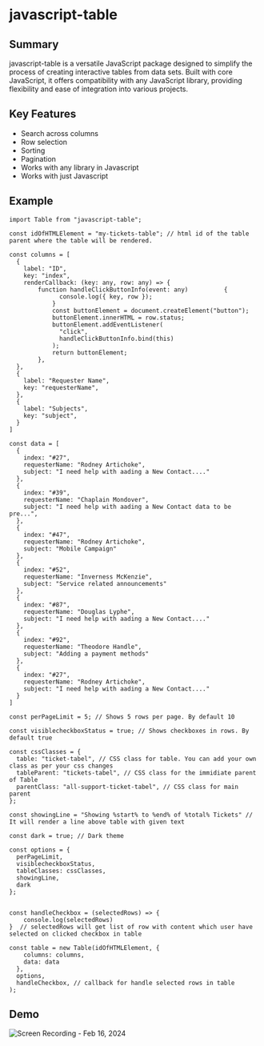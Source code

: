 
# javascript-table


## Summary

javascript-table is a versatile JavaScript package designed to simplify the process of creating interactive tables from data sets. Built with core JavaScript, it offers compatibility with any JavaScript library, providing flexibility and ease of integration into various projects.

## Key Features

- Search across columns
- Row selection
- Sorting 
- Pagination
- Works with any library in Javascript
- Works with just Javascript

## Example

```
import Table from "javascript-table";

const idOfHTMLElement = "my-tickets-table"; // html id of the table parent where the table will be rendered.

const columns = [
  {
    label: "ID",
    key: "index",
    renderCallback: (key: any, row: any) => {
        function handleClickButtonInfo(event: any)          {
              console.log({ key, row });
            }
            const buttonElement = document.createElement("button");
            buttonElement.innerHTML = row.status;
            buttonElement.addEventListener(
              "click",
              handleClickButtonInfo.bind(this)
            );
            return buttonElement;
        },
  },
  {
    label: "Requester Name",
    key: "requesterName",
  },
  {
    label: "Subjects",
    key: "subject",
  }
]

const data = [
  {
    index: "#27",
    requesterName: "Rodney Artichoke",
    subject: "I need help with aading a New Contact...."
  },
  {
    index: "#39",
    requesterName: "Chaplain Mondover",
    subject: "I need help with aading a New Contact data to be pre...",
  },
  {
    index: "#47",
    requesterName: "Rodney Artichoke",
    subject: "Mobile Campaign"
  },
  {
    index: "#52",
    requesterName: "Inverness McKenzie",
    subject: "Service related announcements"
  },
  {
    index: "#87",
    requesterName: "Douglas Lyphe",
    subject: "I need help with aading a New Contact...."
  },
  {
    index: "#92",
    requesterName: "Theodore Handle",
    subject: "Adding a payment methods"
  },
  {
    index: "#27",
    requesterName: "Rodney Artichoke",
    subject: "I need help with aading a New Contact...."
  }
]

const perPageLimit = 5; // Shows 5 rows per page. By default 10

const visiblecheckboxStatus = true; // Shows checkboxes in rows. By default true

const cssClasses = {
  table: "ticket-tabel", // CSS class for table. You can add your own class as per your css changes
  tableParent: "tickets-tabel", // CSS class for the immidiate parent of Table
  parentClass: "all-support-ticket-tabel", // CSS class for main parent
};

const showingLine = "Showing %start% to %end% of %total% Tickets" // It will render a line above table with given text

const dark = true; // Dark theme

const options = {
  perPageLimit,
  visiblecheckboxStatus,
  tableClasses: cssClasses,
  showingLine,
  dark
};


const handleCheckbox = (selectedRows) => {
    console.log(selectedRows)
}  // selectedRows will get list of row with content which user have selected on clicked checkbox in table

const table = new Table(idOfHTMLElement, {
    columns: columns,
    data: data
  },
  options,
  handleCheckbox, // callback for handle selected rows in table
);

```

## Demo
![Screen Recording - Feb 16, 2024](https://github.com/jasminmakasana/javascript-table/assets/78531888/1a1848c3-50a4-4f5a-b268-595f721b7808)



